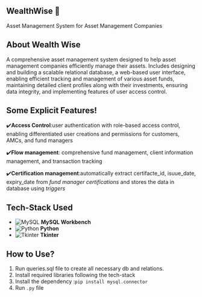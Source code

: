 ## **WealthWise** 🏦
Asset Management System for Asset Management Companies

## **About Wealth Wise**
A comprehensive asset management system designed to help asset management companies efficiently manage their assets. Includes designing and building a scalable relational database, a web-based user interface, enabling efficient tracking and management of various asset funds, maintaining detailed client profiles along with their investments, ensuring data integrity, and implementing features of user access control.

## **Some Explicit Features!**
✔️**Access Control**:user authentication with role-based access control, enabling differentiated user creations and permissions for customers, AMCs, and fund managers

✔️**Flow management**: comprehensive fund management, client information management, and transaction tracking

✔️**Certification management**:automatically extract certifacte_id, isuue_date, expiry_date from *fund manager certifications* and stores the data in database using *triggers*

## **Tech-Stack Used**
- ![MySQL](https://img.icons8.com/color/48/000000/mysql.png) **MySQL Workbench**
- ![Python](https://img.icons8.com/color/48/000000/python.png) **Python**
- ![Tkinter](https://img.icons8.com/ios-filled/50/000000/python.png) **Tkinter**

## **How to Use?**
1. Run queries.sql file to create all necessary db and relations.
2. Install required libraries following the tech-stack
3. Install the dependency :```pip install mysql.connector```
4. Run ```.py``` file

